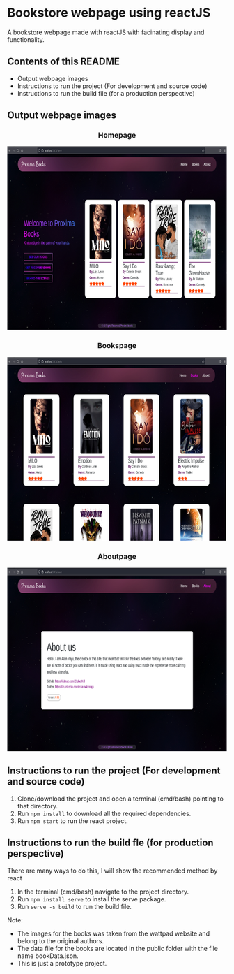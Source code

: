# Bookstore webpage using reactJS #

A bookstore webpage made with reactJS with facinating display and functionality.

## Contents of this README ##
- Output webpage images
- Instructions to run the project (For development and source code)
- Instructions to run the build file (for a production perspective)

## Output webpage images ##

<h3 align="center">Homepage</h3>
<p align="center">
<img src="./docs/images/homepage.png" width="780" height="420"/>
</p>
<h3 align="center">Bookspage</h3>
<p align="center">
<img src="./docs/images/bookspage.png" width="780" height="420"/>
</p>
<h3 align="center">Aboutpage</h3>
<p align="center">
<img src="./docs/images/aboutpage.png" width="780" height="420"/>
</p>


## Instructions to run the project (For development and source code) ##
1.    Clone/download the project and open a terminal (cmd/bash) pointing to that directory.
2.    Run `npm install` to download all the required dependencies.
3.    Run `npm start` to run the react project.

## Instructions to run the build fle (for production perspective) ##
There are many ways to do this, I will show the recommended method by react
1.    In the terminal (cmd/bash) navigate to the project directory.
2.    Run `npm install serve` to install the serve package.
3.    Run `serve -s build` to run the build file.

Note: 
- The images for the books was taken from the wattpad website and belong to the original authors.
- The data file for the books are located in the public folder with the file name bookData.json.
- This is just a prototype project.
